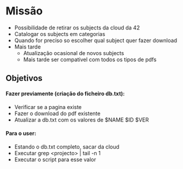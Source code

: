 # Missão
- Possibilidade de retirar os subjects da cloud da 42
- Catalogar os subjects em categorias
- Quando for preciso so escolher qual subject quer fazer download
- Mais tarde
	- Atualização ocasional de novos subjects
	- Mais tarde ser compativel com todos os tipos de pdfs

## Objetivos

#### Fazer previamente (criação do ficheiro db.txt):
- Verificar se a pagina existe
- Fazer o download do pdf existente
- Atualizar a db.txt com os valores de $NAME $ID $VER

#### Para o user:
- Estando o db.txt completo, sacar da cloud
- Executar grep \<projecto> | tail -n 1
- Executar o script para esse valor
